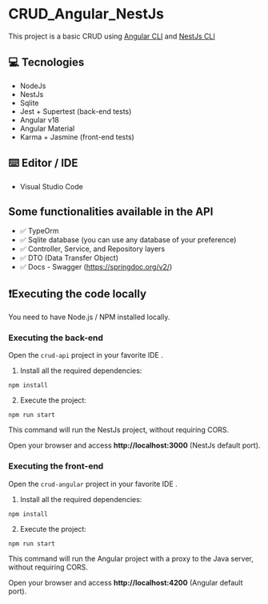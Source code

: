 # CRUD_Angular_NestJs

This project is a basic CRUD using [Angular CLI](https://github.com/angular/angular-cli) and [NestJs CLI](https://github.com/nestjs/nest)

## 💻 Tecnologies

- NodeJs
- NestJs
- Sqlite
- Jest + Supertest (back-end tests)
- Angular v18
- Angular Material
- Karma + Jasmine (front-end tests)

## ⌨️ Editor / IDE

- Visual Studio Code

## Some functionalities available in the API

- ✅ TypeOrm
- ✅ Sqlite database (you can use any database of your preference)
- ✅ Controller, Service, and Repository layers
- ✅ DTO (Data Transfer Object)
- ✅ Docs - Swagger (https://springdoc.org/v2/)

## ❗️Executing the code locally

You need to have Node.js / NPM installed locally.

### Executing the back-end

Open the `crud-api` project in your favorite IDE .

1. Install all the required dependencies:

```
npm install
```

2. Execute the project:

```
npm run start
```

This command will run the NestJs project, without requiring CORS.

Open your browser and access **http://localhost:3000** (NestJs default port).

### Executing the front-end

Open the `crud-angular` project in your favorite IDE .

1. Install all the required dependencies:

```
npm install
```

2. Execute the project:

```
npm run start
```

This command will run the Angular project with a proxy to the Java server, without requiring CORS.

Open your browser and access **http://localhost:4200** (Angular default port).
